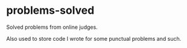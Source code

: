 # problems-solved
Solved problems from online judges. 

Also used to store code I wrote for some punctual problems and such.  
